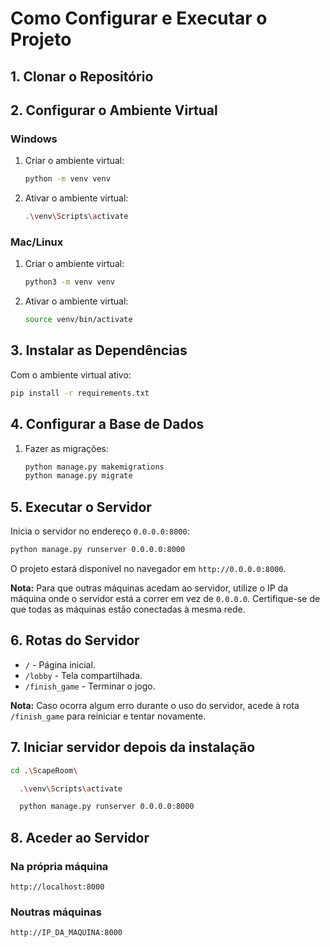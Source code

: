 
# Como Configurar e Executar o Projeto

## 1. Clonar o Repositório

## 2. Configurar o Ambiente Virtual

### Windows
1. Criar o ambiente virtual:
   ```bash
   python -m venv venv
   ```
2. Ativar o ambiente virtual:
   ```bash
   .\venv\Scripts\activate
   ```

### Mac/Linux
1. Criar o ambiente virtual:
   ```bash
   python3 -m venv venv
   ```
2. Ativar o ambiente virtual:
   ```bash
   source venv/bin/activate
   ```

## 3. Instalar as Dependências
Com o ambiente virtual ativo:
```bash
pip install -r requirements.txt
```

## 4. Configurar a Base de Dados
1. Fazer as migrações:
   ```bash
   python manage.py makemigrations
   python manage.py migrate
   ```

## 5. Executar o Servidor
Inicia o servidor no endereço `0.0.0.0:8000`:
```bash
python manage.py runserver 0.0.0.0:8000
```

O projeto estará disponível no navegador em `http://0.0.0.0:8000`.

**Nota:** Para que outras máquinas acedam ao servidor, utilize o IP da máquina onde o servidor está a correr em vez de `0.0.0.0`. Certifique-se de que todas as máquinas estão conectadas à mesma rede.

## 6. Rotas do Servidor
- `/` - Página inicial.
- `/lobby` - Tela compartilhada.
- `/finish_game` - Terminar o jogo.

**Nota:** Caso ocorra algum erro durante o uso do servidor, acede à rota `/finish_game` para reiniciar e tentar novamente.

## 7. Iniciar servidor depois da instalação
   ```bash
   cd .\ScapeRoom\
   ```
 ```bash
   .\venv\Scripts\activate
   ```
 ```bash
   python manage.py runserver 0.0.0.0:8000
   ```
## 8. Aceder ao Servidor
### Na própria máquina
`http://localhost:8000`
### Noutras máquinas
`http://IP_DA_MAQUINA:8000`






